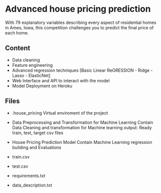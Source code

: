 # Advanced house pricing prediction
With 79 explanatory variables describing every aspect of residential homes in Ames, Iowa, 
this competition challenges you to predict the final price of each home.

## Content
- Data cleaning 
- Feature engineering 
- Advanced regression techniques [Basic Linear ReGRESSION - Ridge - Lasso - ElasticNet]
- Web Interface and API to interact with the model
- Model Deployment on Heroku

## Files 
- .house_pricing
Virtual enviroment of the project

- Data Preprocessing and Transformation for Machine Learning 
Contain Data Cleaning and transformation for Machine learning
output: Ready train, test, target csv files

- House Pricing Prediction Model 
Contain Machine Learning regression building and Evaluations

- train.csv
- test.csv
- requirements.txt
- data_description.txt
